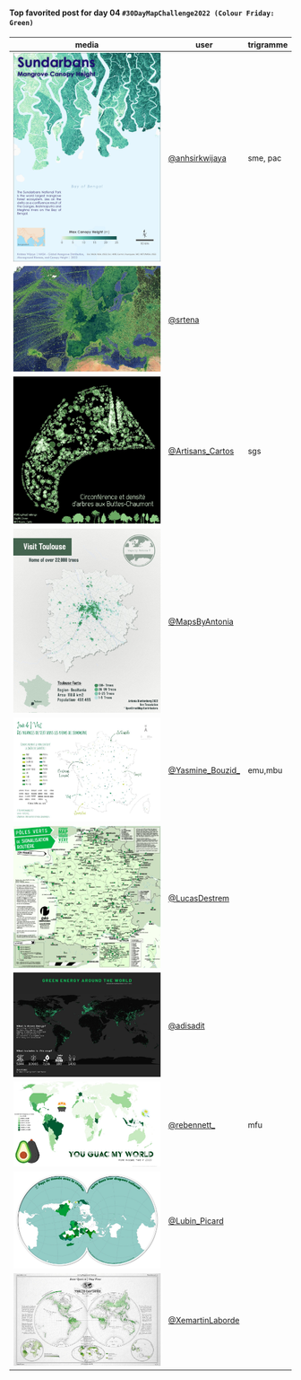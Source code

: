 #### Top favorited post for day 04 `#30DayMapChallenge2022 (Colour Friday: Green)`
| media | user | trigramme |
|-------|------|-----------|
| ![image](uploads/7d647b3e5b37f0f748425ae2c669338e/image.png) | [@anhsirkwijaya](https://twitter.com/anhsirkwijaya/status/1588590858508853248) | sme, pac |
| ![image](uploads/78fa6925c20bcacb15f6aa5fa94a36aa/image.png) | [@srtena](https://twitter.com/srtena/status/1588574014863134725) |  |
| ![image](uploads/390e64356659623a21951b0eecb12675/image.png) | [@Artisans_Cartos](https://twitter.com/Artisans_Cartos/status/1588516412720664576) | sgs |
| ![image](uploads/df6634757e6c0bc689db3fc9ef19b2d9/image.png) | [@MapsByAntonia](https://twitter.com/MapsByAntonia/status/1588449949280538624) |  |
| ![image](uploads/50f666ef56c5cbf521ec61d3656d9669/image.png) | [@Yasmine_Bouzid\_](https://twitter.com/Yasmine_Bouzid\_/status/1588445380416798721) | emu,mbu |
| ![image](uploads/61173064f2873e39aee50f491cbdf353/image.png) | [@LucasDestrem](https://twitter.com/LucasDestrem/status/1588442933044580352) |  |
| ![image](uploads/f0a783a4e66390d8abcc08ace8abe8a5/image.png) | [@adisadit](https://twitter.com/adisadit/status/1588746402687254528) |  |
| ![image](uploads/b7f444da7bbbc2e72614d3aeed63740f/image.png) | [@rebennett\_](https://twitter.com/rebennett\_/status/1588582550079164418) | mfu |
| ![image](uploads/771fefc597049ea8fa8db3b020308a93/image.png) | [@Lubin_Picard](https://twitter.com/Lubin_Picard/status/1588418264161394688) |  |
| ![image](uploads/a6ea28673fb84cd7c44251a901b8e312/image.png) | [@XemartinLaborde](https://twitter.com/XemartinLaborde/status/1588452631109853186) |  |

